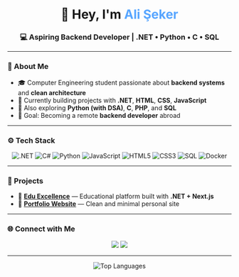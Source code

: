 <h1 align="center">👋 Hey, I'm <span style="color:#58a6ff">Ali Şeker</span></h1>
<h3 align="center">💻 Aspiring Backend Developer | .NET • Python • C • SQL</h3>

---

### 🧠 About Me
- 🎓 Computer Engineering student passionate about **backend systems** and **clean architecture**  
- 🔭 Currently building projects with **.NET**, **HTML**, **CSS**, **JavaScript**  
- 🧩 Also exploring **Python (with DSA)**, **C**, **PHP**, and **SQL**  
- 🚀 Goal: Becoming a remote **backend developer** abroad  

---

### ⚙️ Tech Stack
<div align="center">
  
![.NET](https://img.shields.io/badge/.NET-512BD4?style=for-the-badge&logo=dotnet&logoColor=white)
![C#](https://img.shields.io/badge/C%23-239120?style=for-the-badge&logo=csharp&logoColor=white)
![Python](https://img.shields.io/badge/Python-3670A0?style=for-the-badge&logo=python&logoColor=ffdd54)
![JavaScript](https://img.shields.io/badge/JavaScript-F7DF1E?style=for-the-badge&logo=javascript&logoColor=black)
![HTML5](https://img.shields.io/badge/HTML5-E34F26?style=for-the-badge&logo=html5&logoColor=white)
![CSS3](https://img.shields.io/badge/CSS3-1572B6?style=for-the-badge&logo=css3&logoColor=white)
![SQL](https://img.shields.io/badge/SQL-336791?style=for-the-badge&logo=postgresql&logoColor=white)
![Docker](https://img.shields.io/badge/Docker-2496ED?style=for-the-badge&logo=docker&logoColor=white)
</div>

---

### 🧩 Projects
- 🔹 [**Edu Excellence**](https://github.com/aliseker/EDUEXCELLENCE) — Educational platform built with **.NET + Next.js**
- 🔹 [**Portfolio Website**](https://github.com/aliseker/portfolio) — Clean and minimal personal site

---

### 🌐 Connect with Me
<p align="center">
  <a href="mailto:alisekergibi@gmail.com"><img src="https://img.shields.io/badge/Gmail-D14836?style=for-the-badge&logo=gmail&logoColor=white"></a>
  <a href="https://www.instagram.com/alisekergibi/"><img src="https://img.shields.io/badge/Instagram-E4405F?style=for-the-badge&logo=instagram&logoColor=white"></a>
</p>

---

<p align="center">
  <img src="https://github-readme-stats.vercel.app/api/top-langs/?username=aliseker&layout=compact&theme=tokyonight" alt="Top Languages" />
</p>
